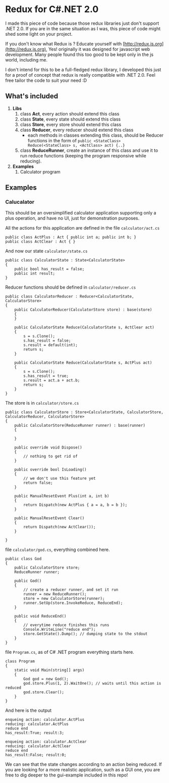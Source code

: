 # Redux for C#.NET 2.0

I made this piece of code because those redux libraries just don't support .NET 2.0. If you are in the same situation as I was, this piece of code might shed some light on your project.

If you don't know what Redux is ? Educate yourself with [http://redux.js.org](http://redux.js.org), Yes! originally it was designed for javascript web development. Many people found this too good to be kept only in the js world, including me.

I don't intend for this to be a full-fledged redux library, I developed this just for a proof of concept that redux is really compatible with .NET 2.0. Feel free tailor the code to suit your need :D

## What's included

1. **Libs**
	1. class **Act**, every action should extend this class
	2. class **State**, every state should extend this class
	3. class **Store**, every store should extend this class
	4. class **Reducer**, every reducer should extend this class
		* each methods in classes extending this class, should be Reducer functions in the form of `public <StateClass> Reduce(<StateClass> s, <ActClass> act) {..}`
	5. class **ReduceRunner**, create an instance of this class and use it to run reduce functions (keeping the program responsive while reducing).
2. **Examples**
	1. Calculator program

	
## Examples

### Calucalator

This should be an oversimplified calculator application supporting only a plus operation, and have no UI, just for demonstration purposes.

All the actions for this application are defined in the file `calculator/act.cs`

```
public class ActPlus : Act { public int a; public int b; }
public class ActClear : Act { }
```

And now our state `calculator/state.cs`

```
public class CalculatorState : State<CalculatorState>
{
    public bool has_result = false;
    public int result;
}
```

Reducer functions should be defined in `calculator/reducer.cs`

```
public class CalculatorReducer : Reducer<CalculatorState, CalculatorStore>
{
    public CalculatorReducer(CalculatorStore store) : base(store)
    {
    }

    public CalculatorState Reduce(CalculatorState s, ActClear act)
    {
        s = s.Clone();
        s.has_result = false;
        s.result = default(int);
        return s;
    }

    public CalculatorState Reduce(CalculatorState s, ActPlus act)
    {
        s = s.Clone();
        s.has_result = true;
        s.result = act.a + act.b;
        return s;
    }
}
```

The store is in `calculator/store.cs`

```
public class CalculatorStore : Store<CalculatorState, CalculatorStore, CalculatorReducer, CalculatorStore>
{
    public CalculatorStore(ReduceRunner runner) : base(runner)
    {
         
    }

    public override void Dispose()
    {
        // nothing to get rid of
    }

    public override bool IsLoading()
    {
        // we don't use this feature yet
        return false;
    }

    public ManualResetEvent Plus(int a, int b)
    {
        return Dispatch(new ActPlus { a = a, b = b });
    }

    public ManualResetEvent Clear()
    {
        return Dispatch(new ActClear());
    }

}
```

file `calculator/god.cs`, everything combined here.

```
public class God
{
    public CalculatorStore store;
    ReduceRunner runner;
    
    public God()
    {
        // create a reducer runner, and set it run
        runner = new ReduceRunner();
        store = new CalculatorStore(runner);
        runner.SetUp(store.InvokeReduce, ReduceEnd);
    }

    public void ReduceEnd()
    {
        // everytime reduce finishes this runs
        Console.WriteLine("reduce end");
        store.GetState().Dump(); // dumping state to the stdout
    }
}
```

file `Program.cs`, as of C# .NET program everything starts here.

```
class Program
{
    static void Main(string[] args)
    {
        God god = new God();
        god.store.Plus(1, 2).WaitOne(); // waits until this action is reduced
        god.store.Clear();
    }
}
```

And here is the output

```
enqueing action: calculator.ActPlusreducing: calculator.ActPlusreduce endhas_result:True; result:3;enqueing action: calculator.ActClearreducing: calculator.ActClearreduce endhas_result:False; result:0;
```

We can see that the state changes according to an action being reduced. If you are looking for a more realistic application, such as a GUI one, you are free to dig deeper to the gui-example included in this repo!
